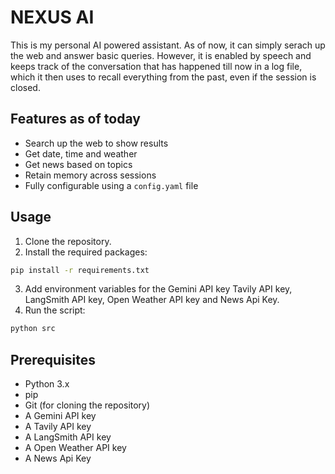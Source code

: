 # NEXUS AI

This is my personal AI powered assistant. As of now, it can simply serach up the web and answer basic queries.
However, it is enabled by speech and keeps track of the conversation that has happened till now in a log file, which it then uses to recall everything from the past, even if the session is closed.

## Features as of today

* Search up the web to show results
* Get date, time and weather
* Get news based on topics
* Retain memory across sessions
* Fully configurable using a `config.yaml` file

## Usage

1. Clone the repository.
2. Install the required packages:

```bash
pip install -r requirements.txt
```

3. Add environment variables for the Gemini API key Tavily API key, LangSmith API key, Open Weather API key and News Api Key.
4. Run the script:

```bash
python src
```

## Prerequisites

* Python 3.x
* pip
* Git (for cloning the repository)
* A Gemini API key
* A Tavily API key
* A LangSmith API key
* A Open Weather API key
* A News Api Key
